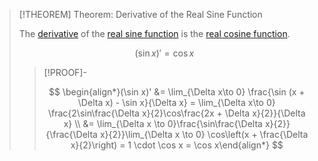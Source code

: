 >[!THEOREM] Theorem: Derivative of the Real Sine Function
>
>The [derivative](../../Differentiation/Differentiability%20of%20Real%20Functions.md) of the [real sine function](Real%20Sine%20Function.md) is the [real cosine function](../Real%20Cosine%20Function/Real%20Cosine%20Function.md).
>
>$$
>(\sin x)' = \cos x
>$$
>
>>[!PROOF]-
>>
>>$$
>>\begin{align*}(\sin x)'  &= \lim_{\Delta x\to 0} \frac{\sin (x + \Delta x) - \sin x}{\Delta x} = \lim_{\Delta x\to 0} \frac{2\sin\frac{\Delta x}{2}\cos\frac{2x + \Delta x}{2}}{\Delta x} \\ &= \lim_{\Delta x \to 0}\frac{\sin\frac{\Delta x}{2}}{\frac{\Delta x}{2}}\lim_{\Delta x \to 0} \cos\left(x + \frac{\Delta x}{2}\right) = 1 \cdot \cos x = \cos x\end{align*}
>>$$
>>
>